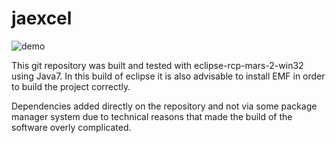 # jaexcel

![demo](https://raw.githubusercontent.com/Mashashi/jaexcel/demo.gif)

This git repository was built and tested with eclipse-rcp-mars-2-win32 using Java7. In this build of eclipse it is also advisable to install EMF in order to build the project correctly.

Dependencies added directly on the repository and not via some package manager system due to technical reasons that made the build of the software overly complicated.
